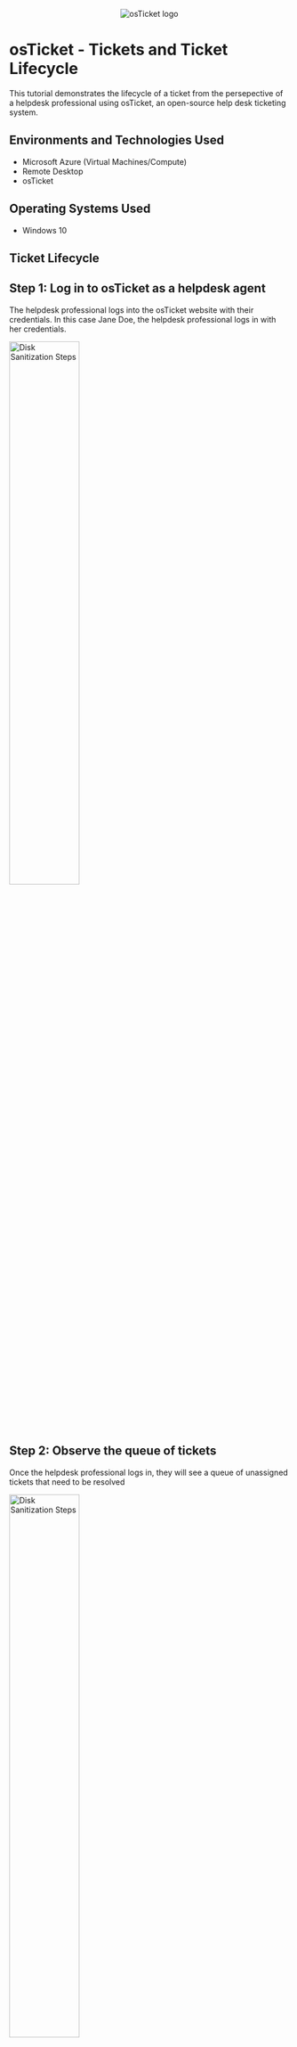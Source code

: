 <p align="center">
<img src="https://i.imgur.com/Clzj7Xs.png" alt="osTicket logo"/>
</p>

<h1>osTicket - Tickets and Ticket Lifecycle</h1>
This tutorial demonstrates the lifecycle of a ticket from the persepective of a helpdesk professional using osTicket, an open-source help desk ticketing system.<br />

<h2>Environments and Technologies Used</h2>

- Microsoft Azure (Virtual Machines/Compute)
- Remote Desktop
- osTicket

<h2>Operating Systems Used </h2>

- Windows 10</b> 


<h2>Ticket Lifecycle</h2>

<h2>Step 1: Log in to osTicket as a helpdesk agent</h2>
<p>
The helpdesk professional logs into the osTicket website with their credentials. In this case Jane Doe, the helpdesk professional logs in with her credentials.  
</p>

<p>
<img src="https://imgur.com/WR9ZTUD.png" width="50%" alt="Disk Sanitization Steps"/>
</p>
<p>

<h2>Step 2: Observe the queue of tickets</h2>

<p>Once the helpdesk professional logs in, they will see a queue of unassigned tickets that need to be resolved</p>

<p>
<img src="https://imgur.com/n4veNDu.png" width="50%" alt="Disk Sanitization Steps"/>
</p>
<p>

<h2>Step 3: Read the ticket</h2>

<p>The helpdesk professional will read the ticket in order to gather the important details of the issue described by the user. Here the issue is that Adobe is not working.</p>

<p>
<img src="https://imgur.com/5iJZfEg.png" width="50%" alt="Disk Sanitization Steps"/>
</p>
<p>

<h2>Step 4: Assess the priority of the ticket</h2>

<p>When tickets arrive, the priority will often be initially determined by the user, so it may not have been accurately assessed according to the IT department's criteria. Here, we can read that the issue is that Adobe Reader is not working. As a helpdesk professional, you can determine and set the priority. In the image, helpdesk professinal Jane Doe decided that the priority is 'High'.</p>

<p>
<img src="https://imgur.com/ngoXGMw.png" width="50%" alt="Disk Sanitization Steps"/>
</p>
<p>

<h2>Step 5: Assign a ticket to an IT professional</h2>

<p>Either the queue manager or the helpdesk professional will decide who the ticket will be resolved by. They will assign the ticket to that individual. In this case, the ticket is assigned to 'Ben Lawson'. To see tickets that have been specifically to you, click on the 'My Tickets' tab.</p>

<p>
<img src="https://imgur.com/lmtGOcF.png" width="50%" alt="Disk Sanitization Steps"/>
</p>
<p>

